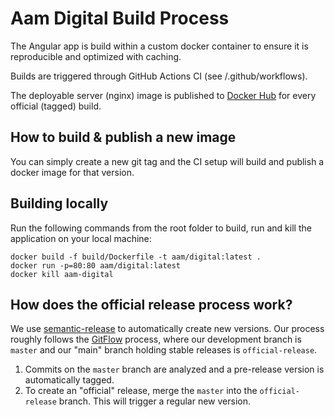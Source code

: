 # Aam Digital Build Process

The Angular app is build within a custom docker container to ensure it is reproducible and optimized with caching.

Builds are triggered through GitHub Actions CI (see /.github/workflows).

The deployable server (nginx) image is published to [Docker Hub](https://hub.docker.com/r/aamdigital/ndb-server)
for every official (tagged) build.

## How to build & publish a new image
You can simply create a new git tag and the CI setup will build and publish a docker image for that version.

## Building locally
Run the following commands from the root folder to build, run and kill the application on your local machine:
```
docker build -f build/Dockerfile -t aam/digital:latest .
docker run -p=80:80 aam/digital:latest
docker kill aam-digital
```

## How does the official release process work?
We use [semantic-release](https://github.com/semantic-release/semantic-release) to automatically create new versions.
Our process roughly follows the [GitFlow](https://www.atlassian.com/git/tutorials/comparing-workflows/gitflow-workflow) process,
where our development branch is `master` and our "main" branch holding stable releases is `official-release`. 
1. Commits on the `master` branch are analyzed and a pre-release version is automatically tagged.
2. To create an "official" release, merge the `master` into the `official-release` branch. This will trigger a regular new version.

